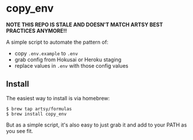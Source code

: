 # copy\_env

**NOTE THIS REPO IS STALE AND DOESN'T MATCH ARTSY BEST PRACTICES ANYMORE!!**

A simple script to automate the pattern of:

* copy `.env.example` to `.env`
* grab config from Hokusai or Heroku staging
* replace values in `.env` with those config values

## Install

The easiest way to install is via homebrew:

```
$ brew tap artsy/formulas
$ brew install copy_env
```

But as a simple script, it's also easy to just grab it and add to your PATH as
you see fit.
